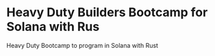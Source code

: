 # Heavy Duty Builders Bootcamp for Solana with Rus
Heavy Duty Bootcamp to program in Solana with Rust
